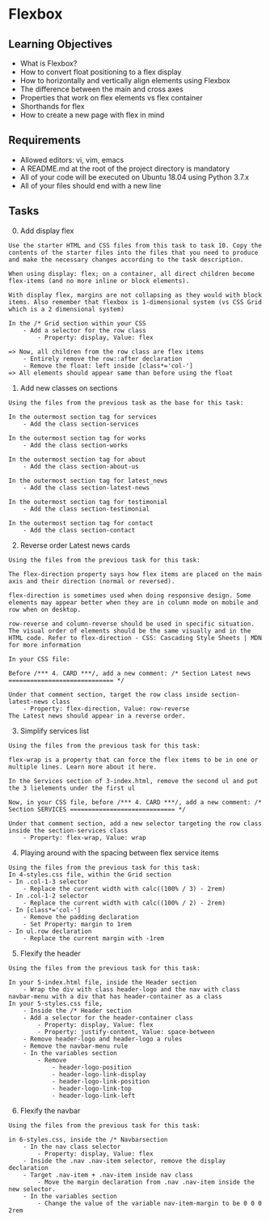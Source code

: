 # Flexbox

## Learning Objectives

- What is Flexbox?
- How to convert float positioning to a flex display
- How to horizontally and vertically align elements using Flexbox
- The difference between the main and cross axes
- Properties that work on flex elements vs flex container
- Shorthands for flex
- How to create a new page with flex in mind

## Requirements

- Allowed editors: vi, vim, emacs
- A README.md at the root of the project directory is mandatory
- All of your code will be executed on Ubuntu 18.04 using Python 3.7.x
- All of your files should end with a new line

## Tasks

0. Add display flex
```
Use the starter HTML and CSS files from this task to task 10. Copy the contents of the starter files into the files that you need to produce and make the necessary changes according to the task description.

When using display: flex; on a container, all direct children become flex-items (and no more inline or block elements).

With display flex, margins are not collapsing as they would with block items. Also remember that flexbox is 1-dimensional system (vs CSS Grid which is a 2 dimensional system)

In the /* Grid section within your CSS
    - Add a selector for the row class
        - Property: display, Value: flex

=> Now, all children from the row class are flex items
    - Entirely remove the row::after declaration
    - Remove the float: left inside [class*='col-']
=> All elements should appear same than before using the float
```

1. Add new classes on sections
```
Using the files from the previous task as the base for this task:

In the outermost section tag for services
    - Add the class section-services

In the outermost section tag for works
    - Add the class section-works

In the outermost section tag for about
    - Add the class section-about-us

In the outermost section tag for latest_news
    - Add the class section-latest-news

In the outermost section tag for testimonial
    - Add the class section-testimonial

In the outermost section tag for contact
    - Add the class section-contact
```
2. Reverse order Latest news cards
```
Using the files from the previous task for this task:

The flex-direction property says how flex items are placed on the main axis and their direction (normal or reversed).

flex-direction is sometimes used when doing responsive design. Some elements may appear better when they are in column mode on mobile and row when on desktop.

row-reverse and column-reverse should be used in specific situation. The visual order of elements should be the same visually and in the HTML code. Refer to flex-direction - CSS: Cascading Style Sheets | MDN for more information

In your CSS file:

Before /*** 4. CARD ***/, add a new comment: /* Section Latest news ============================= */

Under that comment section, target the row class inside section-latest-news class
    - Property: flex-direction, Value: row-reverse
The Latest news should appear in a reverse order.

```
3. Simplify services list
```
Using the files from the previous task for this task:

flex-wrap is a property that can force the flex items to be in one or multiple lines. Learn more about it here.

In the Services section of 3-index.html, remove the second ul and put the 3 lielements under the first ul

Now, in your CSS file, before /*** 4. CARD ***/, add a new comment: /* Section SERVICES ============================= */

Under that comment section, add a new selector targeting the row class inside the section-services class
    - Property: flex-wrap, Value: wrap
```
4. Playing around with the spacing between flex service items
```
Using the files from the previous task for this task:
In 4-styles.css file, within the Grid section
- In .col-1-3 selector
    - Replace the current width with calc((100% / 3) - 2rem)
- In .col-1-2 selector
    - Replace the current width with calc((100% / 2) - 2rem)
- In [class*='col-']
    - Remove the padding declaration
    - Set Property: margin to 1rem
- In ul.row declaration
    - Replace the current margin with -1rem
```
5. Flexify the header
```
Using the files from the previous task for this task:

In your 5-index.html file, inside the Header section
    - Wrap the div with class header-logo and the nav with class navbar-menu with a div that has header-container as a class
In your 5-styles.css file,
    - Inside the /* Header section
    - Add a selector for the header-container class
        - Property: display, Value: flex
        - Property: justify-content, Value: space-between
    - Remove header-logo and header-logo a rules
    - Remove the navbar-menu rule
    - In the variables section
        - Remove
            - header-logo-position
            - header-logo-link-display
            - header-logo-link-position
            - header-logo-link-top
            - header-logo-link-left
```
6. Flexify the navbar
```
Using the files from the previous task for this task:

in 6-styles.css, inside the /* Navbarsection
    - In the nav class selector
        - Property: display, Value: flex
    - Inside the .nav .nav-item selector, remove the display declaration
    - Target .nav-item + .nav-item inside nav class
        - Move the margin declaration from .nav .nav-item inside the new selector.
    - In the variables section
        - Change the value of the variable nav-item-margin to be 0 0 0 2rem
```
